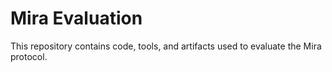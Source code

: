 # Mira Evaluation

This repository contains code, tools, and artifacts used to evaluate the Mira protocol.
